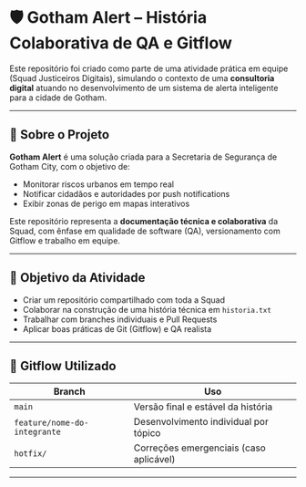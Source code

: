# 🛡️ Gotham Alert – História Colaborativa de QA e Gitflow

Este repositório foi criado como parte de uma atividade prática em equipe (Squad Justiceiros Digitais), simulando o contexto de uma **consultoria digital** atuando no desenvolvimento de um sistema de alerta inteligente para a cidade de Gotham.

---

## 📘 Sobre o Projeto

**Gotham Alert** é uma solução criada para a Secretaria de Segurança de Gotham City, com o objetivo de:

- Monitorar riscos urbanos em tempo real
- Notificar cidadãos e autoridades por push notifications
- Exibir zonas de perigo em mapas interativos

Este repositório representa a **documentação técnica e colaborativa** da Squad, com ênfase em qualidade de software (QA), versionamento com Gitflow e trabalho em equipe.

---

## 🧠 Objetivo da Atividade

- Criar um repositório compartilhado com toda a Squad
- Colaborar na construção de uma história técnica em `historia.txt`
- Trabalhar com branches individuais e Pull Requests
- Aplicar boas práticas de Git (Gitflow) e QA realista

---

## 🌱 Gitflow Utilizado

| Branch | Uso |
|--------|-----|
| `main` | Versão final e estável da história |
| `feature/nome-do-integrante` | Desenvolvimento individual por tópico |
| `hotfix/` | Correções emergenciais (caso aplicável) |

---


